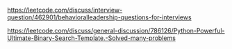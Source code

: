 https://leetcode.com/discuss/interview-question/462901/behavioralleadership-questions-for-interviews

https://leetcode.com/discuss/general-discussion/786126/Python-Powerful-Ultimate-Binary-Search-Template.-Solved-many-problems
